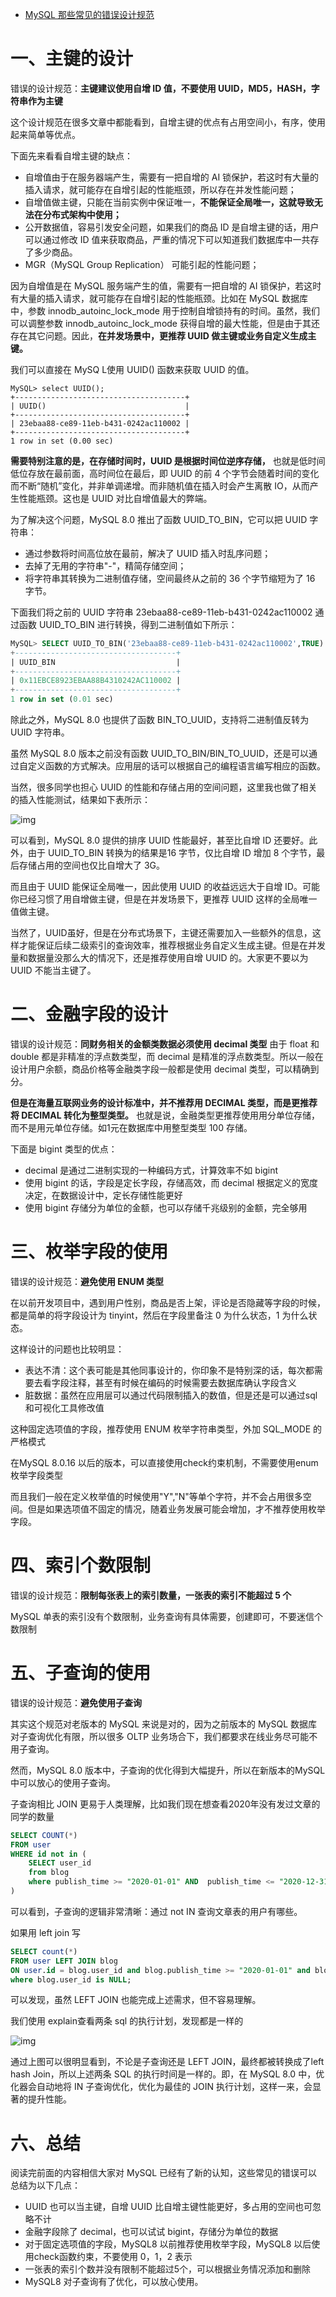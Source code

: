 - [MySQL 那些常见的错误设计规范](https://www.cnblogs.com/upyun/p/15015445.html)



# 一、主键的设计

错误的设计规范：**主键建议使用自增 ID 值，不要使用 UUID，MD5，HASH，字符串作为主键**

这个设计规范在很多文章中都能看到，自增主键的优点有占用空间小，有序，使用起来简单等优点。

下面先来看看自增主键的缺点：

- 自增值由于在服务器端产生，需要有一把自增的 AI 锁保护，若这时有大量的插入请求，就可能存在自增引起的性能瓶颈，所以存在并发性能问题；
- 自增值做主键，只能在当前实例中保证唯一，**不能保证全局唯一，这就导致无法在分布式架构中使用；**
- 公开数据值，容易引发安全问题，如果我们的商品 ID 是自增主键的话，用户可以通过修改 ID 值来获取商品，严重的情况下可以知道我们数据库中一共存了多少商品。
- MGR（MySQL Group Replication） 可能引起的性能问题；

因为自增值是在 MySQL 服务端产生的值，需要有一把自增的 AI 锁保护，若这时有大量的插入请求，就可能存在自增引起的性能瓶颈。比如在  MySQL 数据库中，参数 innodb_autoinc_lock_mode 用于控制自增锁持有的时间。虽然，我们可以调整参数  innodb_autoinc_lock_mode 获得自增的最大性能，但是由于其还存在其它问题。因此，**在并发场景中，更推荐 UUID 做主键或业务自定义生成主键。**

我们可以直接在 MySQ L使用 UUID() 函数来获取 UUID 的值。

```mysql
MySQL> select UUID();
+--------------------------------------+
| UUID()                               |
+--------------------------------------+
| 23ebaa88-ce89-11eb-b431-0242ac110002 |
+--------------------------------------+
1 row in set (0.00 sec)
```

**需要特别注意的是，在存储时间时，UUID 是根据时间位逆序存储，**  也就是低时间低位存放在最前面，高时间位在最后，即 UUID 的前 4 个字节会随着时间的变化而不断“随机”变化，并非单调递增。而非随机值在插入时会产生离散 IO，从而产生性能瓶颈。这也是 UUID 对比自增值最大的弊端。

为了解决这个问题，MySQL 8.0 推出了函数 UUID_TO_BIN，它可以把 UUID 字符串：

- 通过参数将时间高位放在最前，解决了 UUID 插入时乱序问题；
- 去掉了无用的字符串"-"，精简存储空间；
- 将字符串其转换为二进制值存储，空间最终从之前的 36 个字节缩短为了 16 字节。

下面我们将之前的 UUID 字符串 23ebaa88-ce89-11eb-b431-0242ac110002 通过函数 UUID_TO_BIN 进行转换，得到二进制值如下所示：

```sql
MySQL> SELECT UUID_TO_BIN('23ebaa88-ce89-11eb-b431-0242ac110002',TRUE) as UUID_BIN;
+------------------------------------+
| UUID_BIN                           |
+------------------------------------+
| 0x11EBCE8923EBAA88B4310242AC110002 |
+------------------------------------+
1 row in set (0.01 sec)
```

除此之外，MySQL 8.0 也提供了函数 BIN_TO_UUID，支持将二进制值反转为 UUID 字符串。

虽然 MySQL 8.0 版本之前没有函数 UUID_TO_BIN/BIN_TO_UUID，还是可以通过自定义函数的方式解决。应用层的话可以根据自己的编程语言编写相应的函数。

当然，很多同学也担心 UUID 的性能和存储占用的空间问题，这里我也做了相关的插入性能测试，结果如下表所示：

![img](https://upload-images.jianshu.io/upload_images/80097-e1b17f893395d6d6.png?imageMogr2/auto-orient/strip%7CimageView2/2/w/1240)

可以看到，MySQL 8.0 提供的排序 UUID 性能最好，甚至比自增 ID 还要好。此外，由于 UUID_TO_BIN 转换为的结果是16 字节，仅比自增 ID 增加 8 个字节，最后存储占用的空间也仅比自增大了 3G。

而且由于 UUID 能保证全局唯一，因此使用 UUID 的收益远远大于自增 ID。可能你已经习惯了用自增做主键，但是在并发场景下，更推荐 UUID 这样的全局唯一值做主键。

当然了，UUID虽好，但是在分布式场景下，主键还需要加入一些额外的信息，这样才能保证后续二级索引的查询效率，推荐根据业务自定义生成主键。但是在并发量和数据量没那么大的情况下，还是推荐使用自增 UUID 的。大家更不要以为 UUID 不能当主键了。

# 二、金融字段的设计

错误的设计规范：**同财务相关的金额类数据必须使用 decimal 类型** 由于 float 和 double 都是非精准的浮点数类型，而 decimal 是精准的浮点数类型。所以一般在设计用户余额，商品价格等金融类字段一般都是使用 decimal 类型，可以精确到分。

**但是在海量互联网业务的设计标准中，并不推荐用 DECIMAL 类型，而是更推荐将 DECIMAL 转化为整型类型。** 也就是说，金融类型更推荐使用用分单位存储，而不是用元单位存储。如1元在数据库中用整型类型 100 存储。

下面是 bigint 类型的优点：

- decimal 是通过二进制实现的一种编码方式，计算效率不如 bigint
- 使用 bigint 的话，字段是定长字段，存储高效，而 decimal 根据定义的宽度决定，在数据设计中，定长存储性能更好
- 使用 bigint 存储分为单位的金额，也可以存储千兆级别的金额，完全够用

# 三、枚举字段的使用

错误的设计规范：**避免使用 ENUM 类型**

在以前开发项目中，遇到用户性别，商品是否上架，评论是否隐藏等字段的时候，都是简单的将字段设计为 tinyint，然后在字段里备注 0 为什么状态，1 为什么状态。

这样设计的问题也比较明显：

- 表达不清：这个表可能是其他同事设计的，你印象不是特别深的话，每次都需要去看字段注释，甚至有时候在编码的时候需要去数据库确认字段含义
- 脏数据：虽然在应用层可以通过代码限制插入的数值，但是还是可以通过sql和可视化工具修改值

这种固定选项值的字段，推荐使用 ENUM 枚举字符串类型，外加 SQL_MODE 的严格模式

在MySQL 8.0.16 以后的版本，可以直接使用check约束机制，不需要使用enum枚举字段类型

而且我们一般在定义枚举值的时候使用"Y","N"等单个字符，并不会占用很多空间。但是如果选项值不固定的情况，随着业务发展可能会增加，才不推荐使用枚举字段。

# 四、索引个数限制

错误的设计规范：**限制每张表上的索引数量，一张表的索引不能超过 5 个**

MySQL 单表的索引没有个数限制，业务查询有具体需要，创建即可，不要迷信个数限制

# 五、子查询的使用

错误的设计规范：**避免使用子查询**

其实这个规范对老版本的 MySQL 来说是对的，因为之前版本的 MySQL 数据库对子查询优化有限，所以很多 OLTP 业务场合下，我们都要求在线业务尽可能不用子查询。

然而，MySQL 8.0 版本中，子查询的优化得到大幅提升，所以在新版本的MySQL中可以放心的使用子查询。

子查询相比 JOIN 更易于人类理解，比如我们现在想查看2020年没有发过文章的同学的数量

```sql
SELECT COUNT(*)
FROM user
WHERE id not in (
    SELECT user_id
    from blog
    where publish_time >= "2020-01-01" AND  publish_time <= "2020-12-31"
)
```

可以看到，子查询的逻辑非常清晰：通过 not IN 查询文章表的用户有哪些。

如果用 left join 写

```sql
SELECT count(*)
FROM user LEFT JOIN blog
ON user.id = blog.user_id and blog.publish_time >= "2020-01-01" and blog.publish_time <= "2020-12-31"
where blog.user_id is NULL;
```

可以发现，虽然 LEFT JOIN 也能完成上述需求，但不容易理解。

我们使用 explain查看两条 sql 的执行计划，发现都是一样的

![img](https://upload-images.jianshu.io/upload_images/80097-175e6364bc254abe.png?imageMogr2/auto-orient/strip%7CimageView2/2/w/1240)

通过上图可以很明显看到，不论是子查询还是 LEFT JOIN，最终都被转换成了left hash Join，所以上述两条 SQL  的执行时间是一样的。即，在 MySQL 8.0 中，优化器会自动地将 IN 子查询优化，优化为最佳的 JOIN  执行计划，这样一来，会显著的提升性能。

# 六、总结

阅读完前面的内容相信大家对 MySQL 已经有了新的认知，这些常见的错误可以总结为以下几点：

- UUID 也可以当主键，自增 UUID 比自增主键性能更好，多占用的空间也可忽略不计
- 金融字段除了 decimal，也可以试试 bigint，存储分为单位的数据
- 对于固定选项值的字段，MySQL8 以前推荐使用枚举字段，MySQL8 以后使用check函数约束，不要使用 0，1，2 表示
- 一张表的索引个数并没有限制不能超过5个，可以根据业务情况添加和删除
- MySQL8 对子查询有了优化，可以放心使用。